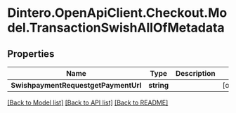 # Dintero.OpenApiClient.Checkout.Model.TransactionSwishAllOfMetadata

## Properties

Name | Type | Description | Notes
------------ | ------------- | ------------- | -------------
**SwishpaymentRequestgetPaymentUrl** | **string** |  | [optional] 

[[Back to Model list]](../README.md#documentation-for-models) [[Back to API list]](../README.md#documentation-for-api-endpoints) [[Back to README]](../README.md)

